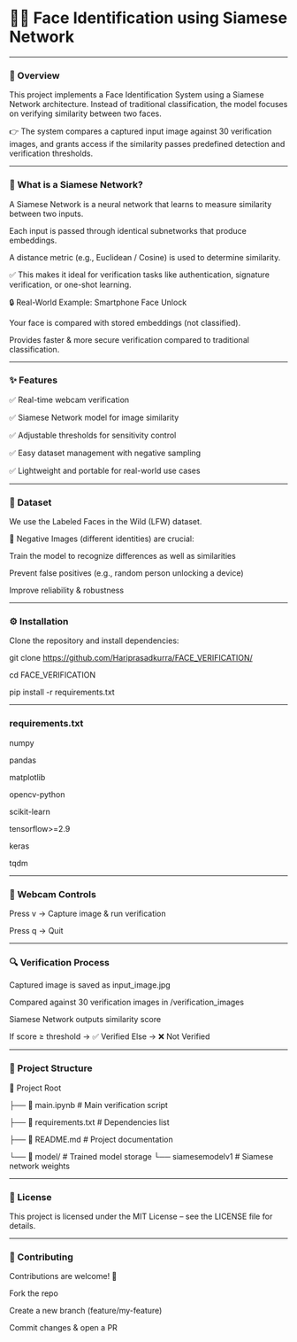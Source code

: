 # 🧑‍💻 Face Identification using Siamese Network
---
### 📌 Overview

This project implements a Face Identification System using a Siamese Network architecture.
Instead of traditional classification, the model focuses on verifying similarity between two faces.

👉 The system compares a captured input image against 30 verification images, and grants access if the similarity passes predefined detection and verification thresholds.

---
### 🤔 What is a Siamese Network?

A Siamese Network is a neural network that learns to measure similarity between two inputs.

Each input is passed through identical subnetworks that produce embeddings.

A distance metric (e.g., Euclidean / Cosine) is used to determine similarity.

✅ This makes it ideal for verification tasks like authentication, signature verification, or one-shot learning.

🔒 Real-World Example: Smartphone Face Unlock

Your face is compared with stored embeddings (not classified).

Provides faster & more secure verification compared to traditional classification.

---

### ✨ Features

✅ Real-time webcam verification

✅ Siamese Network model for image similarity

✅ Adjustable thresholds for sensitivity control

✅ Easy dataset management with negative sampling

✅ Lightweight and portable for real-world use cases

---

### 📂 Dataset

We use the Labeled Faces in the Wild (LFW) dataset.

📌 Negative Images (different identities) are crucial:

Train the model to recognize differences as well as similarities

Prevent false positives (e.g., random person unlocking a device)

Improve reliability & robustness

---

### ⚙️ Installation

Clone the repository and install dependencies:

git clone https://github.com/Hariprasadkurra/FACE_VERIFICATION/

cd FACE_VERIFICATION

pip install -r requirements.txt


---

### requirements.txt

numpy

pandas

matplotlib

opencv-python

scikit-learn

tensorflow>=2.9

keras

tqdm

---

### 🎥 Webcam Controls

Press v → Capture image & run verification

Press q → Quit

---

### 🔍 Verification Process

Captured image is saved as input_image.jpg

Compared against 30 verification images in /verification_images

Siamese Network outputs similarity score

If score ≥ threshold → ✅ Verified
Else → ❌ Not Verified

---

### 📁 Project Structure

📂 Project Root

├── 📄 main.ipynb                  # Main verification script

├── 📄 requirements.txt         # Dependencies list

├── 📄 README.md                # Project documentation

└── 📂 model/                   # Trained model storage
    └── siamesemodelv1          # Siamese network weights

    
---

### 📜 License

This project is licensed under the MIT License – see the LICENSE file for details.

---

### 🤝 Contributing

Contributions are welcome! 🎉

Fork the repo

Create a new branch (feature/my-feature)

Commit changes & open a PR
